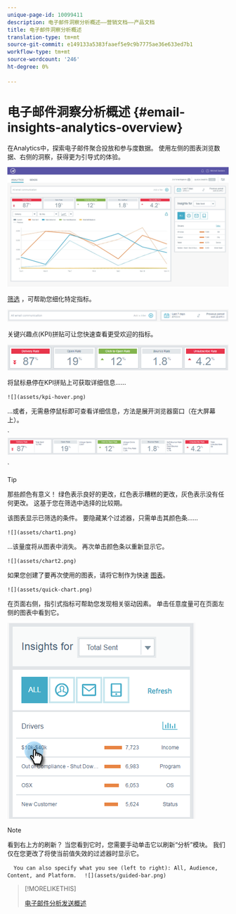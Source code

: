 ```yaml
---
unique-page-id: 10099411
description: 电子邮件洞察分析概述——营销文档——产品文档
title: 电子邮件洞察分析概述
translation-type: tm+mt
source-git-commit: e149133a5383faaef5e9c9b7775ae36e633ed7b1
workflow-type: tm+mt
source-wordcount: '246'
ht-degree: 0%

---
```



# 电子邮件洞察分析概述 {#email-insights-analytics-overview}

在Analytics中，探索电子邮件聚合投放和参与度数据。 使用左侧的图表浏览数据、右侧的洞察，获得更为引导式的体验。

![](assets/emailanalytics-1.jpg)

[筛选](filtering-in-email-insights.md) ，可帮助您细化特定指标。

![](assets/filter-field.png)

关键兴趣点(KPI)拼贴可让您快速查看更受欢迎的指标。

![](assets/kpi.png)

将鼠标悬停在KPI拼贴上可获取详细信息……

` ![](assets/kpi-hover.png)  
`

...或者，无需悬停鼠标即可查看详细信息，方法是展开浏览器窗口（在大屏幕上）。

` ![](assets/kpi-wide.png)

`

>[!TIP]
>
>那些颜色有意义！ 绿色表示良好的更改，红色表示糟糕的更改，灰色表示没有任何更改。 这基于您在筛选中选择的比较期。

该图表显示已筛选的条件。 要隐藏某个过滤器，只需单击其颜色条……

` ![](assets/chart1.png)  
`

...该量度将从图表中消失。 再次单击颜色条以重新显示它。

` ![](assets/chart2.png)  
`

如果您创建了要再次使用的图表，请将它制作为快速 [图表](email-insights-quick-charts.md)。

` ![](assets/quick-chart.png)  
`

在页面右侧，指引式指标可帮助您发现相关驱动因素。 单击任意度量可在页面左侧的图表中看到它。

![](assets/guided-metrics-ps.png)

>[!NOTE]
>
>看到右上方的刷新？ 当您看到它时，您需要手动单击它以刷新“分析”模块。 我们仅在您更改了将使当前值失效的过滤器时显示它。

`  
You can also specify what you see (left to right): All, Audience, Content, and Platform.  
`  ` ![](assets/guided-bar.png)  
`

>[!MORELIKETHIS]
>
>[电子邮件分析发送概述](email-insights-sends-overview.md)

